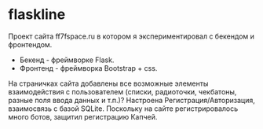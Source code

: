# flaskline
Проект сайта ff7fspace.ru в котором  я экспериментировал с бекендом и фронтендом.
- Бекенд  - фреймворке Flask.
- Фронтенд - фреймворка Bootstrap + css.

На страничках сайта добавлены все возможные элементы взаимодействия с пользователем (списки, радиоточки, чекбатоны, разные поля ввода данных и т.п.)? 
Настроена Регистрация/Авторизация, взаимосвязь с базой SQLite.  Поскольку на сайте регистрировалось много ботов, защитил регистрацию Капчей.
